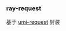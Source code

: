 ### ray-request

基于 [umi-request](https://github.com/umijs/umi-request/blob/master/README_zh-CN.md) 封装
